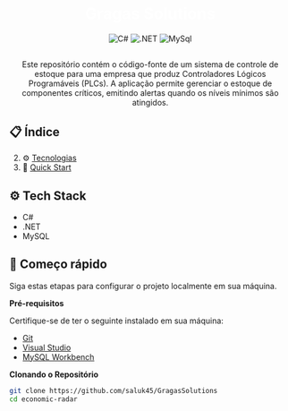 <h1 align="center" style="color:white;" > Gragas Solutions </h1>

<div align="center">
    <img src="https://img.shields.io/badge/c%23-%23239120.svg?style=for-the-badge&logo=csharp&logoColor=white" alt="C#" />
    <img src="https://img.shields.io/badge/.NET-5C2D91?style=for-the-badge&logoColor=white&logo=.net&logoColor=white" alt=".NET" />
    <img src="https://img.shields.io/badge/mysql-4479A1.svg?style=for-the-badge&logoColor=white&logo=MySql&color=06B6D4" alt="MySql" />
</div>

##

<p align="center">Este repositório contém o código-fonte de um sistema de controle de estoque para uma empresa que produz Controladores Lógicos Programáveis (PLCs). A aplicação permite gerenciar o estoque de componentes críticos, emitindo alertas quando os níveis mínimos são atingidos.</p>

## 📋 <a name="table">Índice</a>

2. ⚙️ [Tecnologias](#tech-stack)
3. 🤸 [Quick Start](#quick-start)

## <a name="tech-stack">⚙️ Tech Stack</a>

- C#
- .NET
- MySQL

## <a name="quick-start">🤸 Começo rápido</a>

Siga estas etapas para configurar o projeto localmente em sua máquina.

**Pré-requisitos**

Certifique-se de ter o seguinte instalado em sua máquina:

- [Git](https://git-scm.com/)
- [Visual Studio](https://visualstudio.microsoft.com/pt-br/)
- [MySQL Workbench](https://www.mysql.com/products/workbench/)

**Clonando o Repositório**

```bash
git clone https://github.com/saluk45/GragasSolutions
cd economic-radar
```
